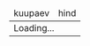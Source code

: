 
<style>
  .price{
    text-align: end;
  }
  .cheap{
    color: colar
  }
  .page-header{
    padding: 0;
  }
</style>

<table>
  <thead>
    <tr>
      <td>kuupaev</td>
      <td>hind</td>
    </tr>
  </thead>
  <tbody  id="prices">
    <tr><td colspan="2">Loading...</td></tr>
  </tbody>
</table>

  
<script>
  const today = new Date()
  const start = new Date(today)
  start.setHours(today.getHours()-1)
  const end   = new Date(today)
  end.setHours(today.getHours()+24)
  const prices = document.querySelector("#prices")

  fetch(`https://dashboard.elering.ee/api/nps/price?start=${start.toISOString()}&end=${end.toISOString()}`).then(r=>r.json()).then(res=>{
    const data  = res.data.ee
    const cheap = data.map(row=>row.price).sort().slice(0,5)
    window.data = data

    let html = ""
    for (const row of data){
      const time = new Date(row.timestamp*1000);
      html += `<tr><td>${time.toLocaleString('et-EE')}</td><td class="price ${if (cheap.includes(row.price)) 'cheap'}">${row.price.toFixed(2)}</td></tr>`
    }
    prices.innerHTML = html
  })
</script>
